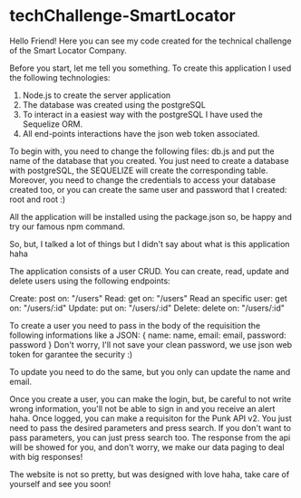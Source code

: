 # techChallenge-SmartLocator

Hello Friend! Here you can see my code created for the technical challenge of the Smart Locator Company.

Before you start, let me tell you something.
To create this application I used the following technologies:
1. Node.js to create the server application
2. The database was created using the postgreSQL
3. To interact in a easiest way with the postgreSQL I have used the Sequelize ORM.
4. All end-points interactions have the json web token associated.

To begin with, you need to change the following files: db.js and put the name of the database that you created. You just need to create a database with postgreSQL, the SEQUELIZE will create the corresponding table.
Moreover, you need to change the credentials to access your database created too, or you can create the same user and password that I created: root and root :)

All the application will be installed using the package.json so, be happy and try our famous npm command.

So, but, I talked a lot of things but I didn't say about what is this application haha

The application consists of a user CRUD. You can create, read, update and delete users using the following endpoints:

Create: post on:  "/users"
Read: get on: "/users"
Read an specific user: get on: "/users/:id"
Update: put on: "/users/:id"
Delete: delete on: "/users/:id"

To create a user you need to pass in the body of the requisition the following informations like a JSON:
{ 
  name: name,
  email: email,
  password: password
}
Don't worry, I'll not save your clean password, we use json web token for garantee the security :)

To update you need to do the same, but you only can update the name and email.

Once you create a user, you can make the login, but, be careful to not write wrong information, you'll not be able to sign in and you receive an alert haha.
Once logged, you can make a requisiton for the Punk API v2. You just need to pass the desired parameters and press search. If you don't want to pass parameters, you can just press search too.
The response from the api will be showed for you, and don't worry, we make our data paging to deal with big responses!

The website is not so pretty, but was designed with love haha, take care of yourself and see you soon!
